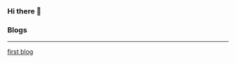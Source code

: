 ### Hi there 👋

<!--
**KalvinWei/KalvinWei** is a ✨ _special_ ✨ repository because its `README.md` (this file) appears on your GitHub profile.

Here are some ideas to get you started:

- 🔭 I’m currently working on ...
- 🌱 I’m currently learning ...
- 👯 I’m looking to collaborate on ...
- 🤔 I’m looking for help with ...
- 💬 Ask me about ...
- 📫 How to reach me: ...
- 😄 Pronouns: ...
- ⚡ Fun fact: ...
-->

### Blogs
---
[first blog](https://github.com/KalvinWei/KalvinWei/blob/main/blogs/2022_06_15_First_Blog.md)
